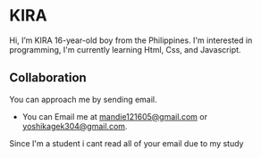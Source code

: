 # KIRA

Hi, I’m KIRA 16-year-old boy from the Philippines. I'm interested in programming, I'm currently 
learning Html, Css, and Javascript.

## Collaboration
 You can approach me by sending email.
 - You can Email me at mandie121605@gmail.com or yoshikagek304@gmail.com.

Since I'm a student i cant read all of your email due to my study



<!---
kirayoshikage101/kirayoshikage101 is a ✨ special ✨ repository because its `README.md` (this file) appears on your GitHub profile.
You can click the Preview link to take a look at your changes.
--->
